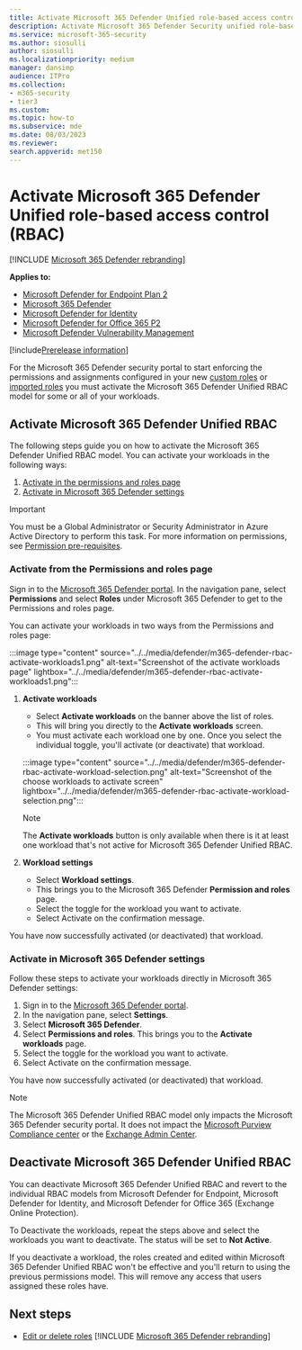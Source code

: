 ```yaml
---
title: Activate Microsoft 365 Defender Unified role-based access control (RBAC)
description: Activate Microsoft 365 Defender Security unified role-based access control(RBAC)
ms.service: microsoft-365-security
ms.author: siosulli
author: siosulli
ms.localizationpriority: medium
manager: dansimp
audience: ITPro
ms.collection: 
- m365-security
- tier3
ms.custom: 
ms.topic: how-to
ms.subservice: mde
ms.date: 08/03/2023
ms.reviewer: 
search.appverid: met150
---
```


# Activate Microsoft 365 Defender Unified role-based access control (RBAC)

[!INCLUDE [Microsoft 365 Defender rebranding](../../includes/microsoft-defender.md)]

**Applies to:**

- [Microsoft Defender for Endpoint Plan 2](https://go.microsoft.com/fwlink/?linkid=2154037)
- [Microsoft 365 Defender](https://go.microsoft.com/fwlink/?linkid=2118804)
- [Microsoft Defender for Identity](https://go.microsoft.com/fwlink/?LinkID=2198108)
- [Microsoft Defender for Office 365 P2](https://go.microsoft.com/fwlink/?LinkID=2158212)
- [Microsoft Defender Vulnerability Management](https://go.microsoft.com/fwlink/?linkid=2229011)

[!include[Prerelease information](../../includes/prerelease.md)]

For the Microsoft 365 Defender security portal to start enforcing the permissions and assignments configured in your new [custom roles](create-custom-rbac-roles.md) or [imported roles](import-rbac-roles.md) you must activate the Microsoft 365 Defender Unified RBAC model for some or all of your workloads.

## Activate Microsoft 365 Defender Unified RBAC

The following steps guide you on how to activate the Microsoft 365 Defender Unified RBAC model. You can activate your workloads in the following ways:

1. [Activate in the permissions and roles page](#activate-from-the-permissions-and-roles-page)
2. [Activate in Microsoft 365 Defender settings](#activate-in-microsoft-365-defender-settings)

> [!IMPORTANT]
> You must be a Global Administrator or Security Administrator in Azure Active Directory to perform this task. For more information on permissions, see [Permission pre-requisites](../defender/manage-rbac.md#permissions-pre-requisites).

### Activate from the Permissions and roles page

Sign in to the [Microsoft 365 Defender portal](https://security.microsoft.com). In the navigation pane, select **Permissions** and select **Roles** under Microsoft 365 Defender to get to the Permissions and roles page.

You can activate your workloads in two ways from the Permissions and roles page:

:::image type="content" source="../../media/defender/m365-defender-rbac-activate-workloads1.png" alt-text="Screenshot of the activate workloads page" lightbox="../../media/defender/m365-defender-rbac-activate-workloads1.png":::

1. **Activate workloads**
    - Select **Activate workloads** on the banner above the list of roles.
    - This will bring you directly to the **Activate workloads** screen.
    - You must activate each workload one by one. Once you select the individual toggle, you'll activate (or deactivate) that workload.

    :::image type="content" source="../../media/defender/m365-defender-rbac-activate-workload-selection.png" alt-text="Screenshot of the choose workloads to activate screen" lightbox="../../media/defender/m365-defender-rbac-activate-workload-selection.png":::

    > [!NOTE]
    > The **Activate workloads** button is only available when there is it at least one workload that's not active for Microsoft 365 Defender Unified RBAC.

2. **Workload settings**
    - Select **Workload settings**.
    - This brings you to the Microsoft 365 Defender **Permission and roles** page.
    - Select the toggle for the workload you want to activate.
    - Select Activate on the confirmation message.

You have now successfully activated (or deactivated) that workload.

### Activate in Microsoft 365 Defender settings

Follow these steps to activate your workloads directly in Microsoft 365 Defender settings:

1. Sign in to the [Microsoft 365 Defender portal](https://security.microsoft.com).
2. In the navigation pane, select **Settings**.
3. Select **Microsoft 365 Defender**.
4. Select **Permissions and roles**. This brings you to the **Activate workloads** page.
5. Select the toggle for the workload you want to activate.
6. Select Activate on the confirmation message.

You have now successfully activated (or deactivated) that workload.

> [!NOTE]
> The Microsoft 365 Defender Unified RBAC model only impacts the Microsoft 365 Defender security portal. It does not impact the [Microsoft Purview Compliance center](https://compliance.microsoft.com) or the [Exchange Admin Center](https://admin.exchange.microsoft.com).

## Deactivate Microsoft 365 Defender Unified RBAC

You can deactivate Microsoft 365 Defender Unified RBAC and revert to the individual RBAC models from Microsoft Defender for Endpoint, Microsoft Defender for Identity, and Microsoft Defender for Office 365 (Exchange Online Protection).

To Deactivate the workloads, repeat the steps above and select the workloads you want to deactivate. The status will be set to **Not Active**.

If you deactivate a workload, the roles created and edited within Microsoft 365 Defender Unified RBAC won't be effective and you'll return to using the previous permissions model. This will remove any access that users assigned these roles have.

## Next steps

- [Edit or delete roles](edit-delete-rbac-roles.md)
[!INCLUDE [Microsoft 365 Defender rebranding](../../includes/defender-m3d-techcommunity.md)]

